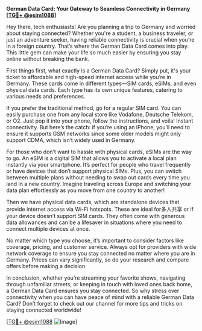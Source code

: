 **German Data Card: Your Gateway to Seamless Connectivity in Germany [[TG💪+ @esim1088](https://t.me/s/esim1088)]**

Hey there, tech enthusiasts! Are you planning a trip to Germany and worried about staying connected? Whether you're a student, a business traveler, or just an adventure seeker, having reliable connectivity is crucial when you're in a foreign country. That’s where the German Data Card comes into play. This little gem can make your life so much easier by ensuring you stay online without breaking the bank.

First things first, what exactly is a German Data Card? Simply put, it's your ticket to affordable and high-speed internet access while you’re in Germany. These cards come in different types—SIM cards, eSIMs, and even physical data cards. Each type has its own unique features, catering to various needs and preferences. 

If you prefer the traditional method, go for a regular SIM card. You can easily purchase one from any local store like Vodafone, Deutsche Telekom, or O2. Just pop it into your phone, follow the instructions, and voila! Instant connectivity. But here’s the catch: if you’re using an iPhone, you’ll need to ensure it supports GSM networks since some older models might only support CDMA, which isn’t widely used in Germany.

For those who don’t want to hassle with physical cards, eSIMs are the way to go. An eSIM is a digital SIM that allows you to activate a local plan instantly via your smartphone. It’s perfect for people who travel frequently or have devices that don’t support physical SIMs. Plus, you can switch between multiple plans without needing to swap out cards every time you land in a new country. Imagine traveling across Europe and switching your data plan effortlessly as you move from one country to another!

Then we have physical data cards, which are standalone devices that provide internet access via Wi-Fi hotspots. These are ideal for多人共享 or if your device doesn’t support SIM cards. They often come with generous data allowances and can be a lifesaver in situations where you need to connect multiple devices at once.

No matter which type you choose, it’s important to consider factors like coverage, pricing, and customer service. Always opt for providers with wide network coverage to ensure you stay connected no matter where you are in Germany. Prices can vary significantly, so do your research and compare offers before making a decision.

In conclusion, whether you’re streaming your favorite shows, navigating through unfamiliar streets, or keeping in touch with loved ones back home, a German Data Card ensures you stay connected. So why stress over connectivity when you can have peace of mind with a reliable German Data Card? Don’t forget to check out our channel for more tips and tricks on staying connected worldwide! 

[[TG💪+ @esim1088](https://t.me/s/esim1088) ![Image](https://i.postimg.cc/Y0z9fWf4/image.png)]